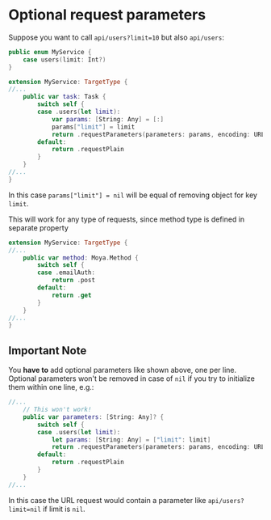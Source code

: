 # Optional request parameters

Suppose you want to call `api/users?limit=10` but also `api/users`:

```swift
public enum MyService {
    case users(limit: Int?)
}

extension MyService: TargetType {
//...
    public var task: Task {
        switch self {
        case .users(let limit):
            var params: [String: Any] = [:]
            params["limit"] = limit
            return .requestParameters(parameters: params, encoding: URLEncoding.default)
        default:
            return .requestPlain
        }
    }
//...
}
```

In this case `params["limit"] = nil` will be equal of removing object for key `limit`.

This will work for any type of requests, since method type is defined in separate property

```swift
extension MyService: TargetType {
//...
    public var method: Moya.Method {
        switch self {
        case .emailAuth:
            return .post
        default:
            return .get
        }
    }
//...
}
```

## Important Note

You **have to** add optional parameters like shown above, one per line. Optional parameters won't be removed in case of ```nil``` if you try to initialize them within one line, e.g.:

```swift
//...
	// This won't work!
	public var parameters: [String: Any]? {
	    switch self {
	    case .users(let limit):
	        let params: [String: Any] = ["limit": limit]
	        return .requestParameters(parameters: params, encoding: URLEncoding.default)
        default:
            return .requestPlain
        }
    }
//...
```

In this case the URL request would contain a parameter like ```api/users?limit=nil``` if limit is ```nil```.
